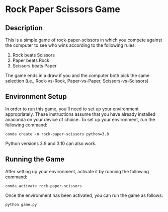 
# Rock Paper Scissors Game
## Description
This is a simple game of rock-paper-scissors in which you compete against the computer to see who wins according to the following rules:
1. Rock beats Scissors
2. Paper beats Rock
3. Scissors beats Paper

The game ends in a draw if you and the computer both pick the same selection (i.e., Rock-vs-Rock, Paper-vs-Paper, Scissors-vs-Scissors)

## Environment Setup
In order to run this game, you'll need to set up your environment appropriately. These instructions assume that you have already installed anaconda on your device of choice. To set up your environment, run the following command:

    conda create -n rock-paper-scissors python=3.8

Python versions 3.9 and 3.10 can also work.

## Running the Game
After setting up your environment, activate it by running the following command:

    conda activate rock-paper-scissors

Once the environment has been activated, you can run the game as follows:

    python game.py





